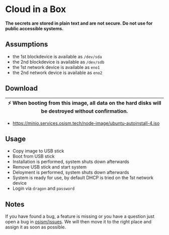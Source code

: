 # Cloud in a Box

**The secrets are stored in plain text and are not secure. Do not use for public
accessible systems.**

## Assumptions

* the 1st blockdevice is available as ``/dev/sda``
* the 2nd blockdevice is available as ``/dev/sdb``
* the 1st network device is available as ``eno1``
* the 2nd network device is available as ``eno2``

## Download

| :zap: When booting from this image, all data on the hard disks will be destroyed without confirmation. |
|--------------------------------------------------------------------------------------------------------|

* https://minio.services.osism.tech/node-image/ubuntu-autoinstall-4.iso

## Usage

* Copy image to USB stick
* Boot from USB stick
* Installation is performed, system shuts down afterwards
* Remove USB stick and start system
* Deloyment is performed, system shuts down afterwards
* System is ready for use, by default DHCP is tried on
  the 1st network device
* Login via ``dragon`` and ``password``

## Notes

If you have found a bug, a feature is missing or you have a question just open a
bug in [osism/issues](https://github.com/osism/issues). We will then move it to
the right place and assign it as soon as possible.
